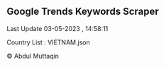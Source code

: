 

## Google Trends Keywords Scraper 
 
Last Update 03-05-2023 , 14:58:11

Country List :
VIETNAM.json



© Abdul Muttaqin 
